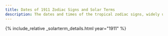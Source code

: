 ```yaml
---
title: Dates of 1911 Zodiac Signs and Solar Terms
description: The dates and times of the tropical zodiac signs, widely used in western astrology, and solar terms of year 1911
---
```

{% include_relative _solarterm_details.html year="1911" %}
